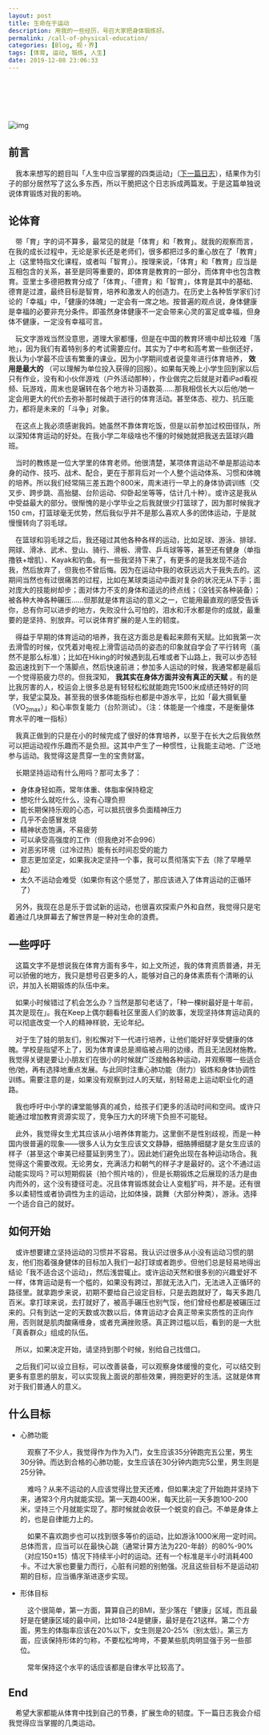 ```yaml
---
layout: post
title: 生命在于运动
description: 用我的一些经历，号召大家把身体锻炼好。
permalink: /call-of-physical-education/
categories: [Blog, 视・界]
tags: [体育, 运动, 锻炼, 人生]
date: 2019-12-08 23:06:33
---
```


# 　

![img]({{site.img-hosting}}/Pic4Post/call-of-physical-education/call-of-physical-education.jpg "Album Photo")

## 前言

　我本来想写的题目叫「人生中应当掌握的四类运动」（[下一篇日志](../four-types-of-sports-to-master/)），结果作为引子的部分居然写了这么多东西，所以干脆把这个日志拆成两篇发。于是这篇单独说说体育锻炼对我的影响。

## 论体育

　带「育」字的词不算多，最常见的就是「体育」和「教育」。就我的观察而言，在我的成长过程中，无论是家长还是老师们，很多都把过多的重心放在了「教育」上（这里特指文化课程，或者叫「智育」）。按理来说，「体育」和「教育」应当是互相包含的关系，甚至是同等重要的，即体育是教育的一部分，而体育中也包含教育。亚里士多德把教育分成了「体育」、「德育」和「智育」，体育是其中的基础、德育是过渡，最终目标是智育，培养和激发人的创造力。在历史上各种哲学家们讨论的「幸福」中，「健康的体魄」一定会有一席之地。按普遍的观点说，身体健康是幸福的必要非充分条件。即虽然身体健康不一定会带来心灵的富足或幸福，但身体不健康，一定没有幸福可言。

　玩文字游戏当然没意思，道理大家都懂，但是在中国的教育环境中却比较难「落地」，因为我们有着特别多的考试需要应付。其实为了中考和高考累一些倒还好，我认为小学最不应该有繁重的课业。因为小学期间或者说童年进行体育培养， **效用是最大的** （可以理解为单位投入获得的回报）。如果每天晚上小学生回到家以后只有作业，没有和小伙伴游戏（户外活动那种），作业做完之后就是对着iPad看视频、玩游戏，周末也是辗转在各个地方补习语数英……那我相信长大以后他/她一定会用更大的代价去弥补那时候疏于进行的体育活动。甚至体态、视力、抗压能力，都将是未来的「斗争」对象。

　在这点上我必须感谢我妈。她虽然不靠体育吃饭，但是以前参加过校田径队，所以深知体育运动的好处。在我小学二年级啥也不懂的时候她就把我送去篮球兴趣班。

　当时的教练是一位大学里的体育老师。他很清楚，某项体育运动不单是那运动本身的动作、技巧、战术、配合，更在于那背后对一个人整个运动体系、习惯和体魄的培养。所以我们经常隔三差五跑个800米，周末进行一早上的身体协调训练（交叉步、跨步跳、高抬腿、台阶运动、仰卧起坐等等，估计几十种）。或许这是我从中受益最大的部分。很惭愧的是小学毕业之后我就很少打篮球了，因为那时候我才150 cm，打篮球毫无优势，然后我似乎并不是那么喜欢人多的团体运动，于是就慢慢转向了羽毛球。

　在篮球和羽毛球之后，我还碰过其他各种各样的运动，比如足球、游泳、排球、网球、滑冰、武术、登山、骑行、滑板、滑雪、乒乓球等等，甚至还有健身（单指撸铁+增肌）、Kayak和钓鱼。有一些我坚持下来了，有更多的是我发现不适合我，然后放弃了，但我也不曾后悔。因为在运动中我的收获远远大于我失去的。这期间当然也有过很痛苦的过程，比如在某球类运动中面对复杂的状况无从下手；面对庞大的技能树却步；面对体力不支的身体和遥远的终点线；（没钱买各种装备）；被各种大神各种碾压……但那就是体育运动的意义之一，它能用最直观的感受告诉你，总有你可以进步的地方，失败没什么可怕的，泪水和汗水都是你的成就，最重要的是坚持、别放弃。可以说体育扩展的是人生的韧度。

　得益于早期的体育运动的培养，我在这方面总是看起来颇有天赋。比如我第一次去滑雪的时候，仅凭着对电视上滑雪运动员的姿态的印象就自学会了平行转弯（虽然不是那么标准）；比如在Hiking的时候遇到乱石堆或者下山路上，我可以步态轻盈迅速找到下一个落脚点，然后快速前进；参加多人运动的时候，我通常都是最后一个觉得筋疲力尽的。但我深知， **我其实在身体方面并没有真正的天赋** 。有的是比我厉害的人，校运会上很多总是有轻轻松松就能跑完1500米成绩还特好的同学，我望尘莫及。甚至我的很多体能指标也都是中游水平，比如「最大摄氧量（VO<sub>2max</sub>）」和心率恢复能力（台阶测试）。（注：体能是一个维度，不是衡量体育水平的唯一指标）

　我真正做到的只是在小的时候完成了很好的体育培养，以至于在长大之后我依然可以把运动视作乐趣而不是负担。这其中产生了一种惯性，让我能主动地、广泛地参与运动。我觉得这是贯穿一生的宝贵财富。

　长期坚持运动有什么用吗？那可太多了：

-   身体身轻如燕，常年体重、体脂率保持稳定
-   想吃什么就吃什么，没有心理负担
-   能长期保持乐观的心态，可以抵抗很多负面精神压力
-   几乎不会感冒发烧
-   精神状态饱满，不易疲劳
-   可以承受高强度的工作（但我绝对不会996）
-   对恶劣环境（过冷过热）能有长时间忍受的能力
-   意志更加坚定，如果我决定坚持一个事，我可以贯彻落实下去（除了早睡早起）
-   太久不运动会难受（如果你有这个感觉了，那应该进入了体育运动的正循环了）

　另外，我现在总是乐于尝试新的运动，也很喜欢探索户外和自然，我觉得只是宅着通过几块屏幕去了解世界是一种对生命的浪费。

## 一些呼吁

　这篇文字不是想说我在体育方面有多牛，如上文所述，我的体育资质普通，并无可以骄傲的地方，我只是想号召更多的人，能够对自己的身体素质有个清晰的认识，并加入长期锻炼的队伍中来。

　如果小时候错过了机会怎么办？当然是那句老话了，「种一棵树最好是十年前，其次是现在」。我在Keep上偶尔翻看社区里面人们的故事，发现坚持体育运动真的可以彻底改变一个人的精神样貌，无论年纪。

　对于生了娃的朋友们，别松懈对下一代进行培养，让他们能好好享受健康的体魄。学校是指望不上了，因为体育课总是濒临被占用的边缘，而且无法因材施教。我觉得关键是要让小朋友们在很小的时候就广泛接触各种运动，并观察哪一些适合他/她，再有选择地重点发展。与此同时注重心肺功能（耐力）锻炼和身体协调性训练。需要注意的是，如果没有观察到过人的天赋，别轻易走上运动职业化的道路。

　我也呼吁中小学的课堂能够真的减负，给孩子们更多的活动时间和空间。或许只能通过增加教育资源实现了，竞争压力大的环境下负担不可能轻。

　此外，我觉得女生尤其应该从小培养体育能力。这里倒不是性别歧视，而是一种国内很普遍的现象——很多人认为女生应该文文静静，细胳膊细腿才是女生应该的样子（甚至这个审美已经蔓延到男生了）。因此她们避免出现在各种运动场合。我觉得这个需要改观。无论男女，充满活力和朝气的样子才是最好的。这个不通过运动能实现吗？可以短期假装（拍个照片啥的），但是长期锻炼之后展现的活力是由内而外的，这个没有捷径可走。况且体育锻炼就会让人变粗犷吗，并不是。还有很多以柔韧性或者协调性为主的运动，比如体操，跳舞（大部分种类），游泳。选择一个适合自己的就好。

## 如何开始

　或许想要建立坚持运动的习惯并不容易。我认识过很多从小没有运动习惯的朋友，他们抱着强身健体的目标加入我们一起打球或者跑步。但他们总是轻易地得出结论「我不适合这个运动」，然后浅尝辄止。或许运动天然和很多别的兴趣爱好不一样，体育运动是有一个槛的，如果没有跨过，那就无法入门，无法进入正循环的路径里。就拿跑步来说，初期不要给自己设定目标，只是去跑就好了，每天多跑几百米。拿打球来说，去打就好了，被高手碾压也别气馁，他们曾经也都是被碾压过来的。只有到达一定的天数或次数以后，体育运动才会真正带来实质性的正向作用，否则就是肌肉酸痛缠身，或者充满挫败感。真正跨过槛以后，看到的是一大批「真香群众」组成的队伍。

　所以，如果决定开始，请坚持到那个时候，别给自己找借口。

　之后我们可以设立目标，可以改善装备，可以观察身体缓慢的变化，可以结交到更多有意思的朋友，可以实现我上面说的那些效果，拥抱更好的生活。这就是体育对于我们普通人的意义。

## 什么目标

-   心肺功能
    
    　观察了不少人，我觉得作为作为入门，女生应该35分钟跑完五公里，男生30分钟。而达到合格的心肺功能，女生应该在30分钟内跑完5公里，男生则是25分钟。
    
    　难吗？从来不运动的人应该觉得比登天还难，但如果决定了开始跑并坚持下来，通常3个月内就能实现。第一天跑400米，每天比前一天多跑100-200米，坚持三个月就能实现了。那时候就会收获一个蜕变的自己。不单是身体上的，也是自律能力上的。
    
    　如果不喜欢跑步也可以找到很多等价的运动，比如游泳1000米用一定时间。总体而言，应当可以在最快心跳（通常计算方法为220-年龄）的80%-90%（对应150±15）情况下持续半小时的运动。还有一个标准是半小时消耗400卡。不过大家也要量力而行，心脏有问题的别勉强。况且这些目标不是运动初期的目标，应当循序渐进逐步实现。

-   形体目标
    
    　这个很简单，第一方面，算算自己的BMI，至少落在「健康」区域，而且最好是在健康区域的最中间，比如18-24是健康，最好是在21这样。第二个方面，男生的体脂率应该在20%以下，女生则是20-25%（别太低）。第三方面，应该保持形体的匀称，不要松松垮垮，不要某些肌肉明显强于另一些部位。
    
    　常年保持这个水平的话应该都是自律水平比较高了。

## End

　希望大家都能从体育中找到自己的节奏，扩展生命的韧度。下一篇日志我会介绍我觉得应当掌握的几类运动。
